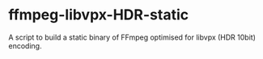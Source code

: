 # ffmpeg-libvpx-HDR-static
A script to build a static binary of FFmpeg optimised for libvpx (HDR 10bit) encoding.
